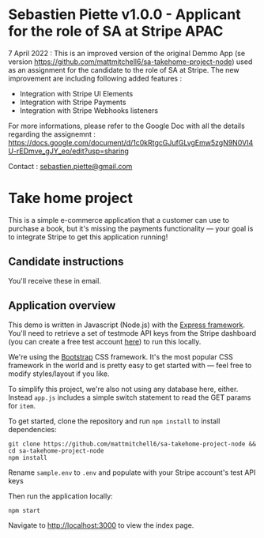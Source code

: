 # Sebastien Piette v1.0.0 - Applicant for the role of SA at Stripe APAC 
7 April 2022 : This is an improved version of the original Demmo App (se version https://github.com/mattmitchell6/sa-takehome-project-node) used as an assignment for the candidate to the role of SA at Stripe. 
The new improvement are including following added features : 
- Integration with Stripe UI Elements 
- Integration with Stripe Payments 
- Integration with Stripe Webhooks listeners 

For more informations, please refer to the Google Doc with all the details regarding the assignemnt : https://docs.google.com/document/d/1c0kRtgcGJufGLvgEmw5zgN9N0VI4U-rEDmve_gJY_eo/edit?usp=sharing 

Contact : sebastien.piette@gmail.com 


# Take home project
This is a simple e-commerce application that a customer can use to purchase a book, but it's missing the payments functionality —  your goal is to integrate Stripe to get this application running!

## Candidate instructions
You'll receive these in email.

## Application overview
This demo is written in Javascript (Node.js) with the [Express framework](https://expressjs.com/). You'll need to retrieve a set of testmode API keys from the Stripe dashboard (you can create a free test account [here](https://dashboard.stripe.com/register)) to run this locally.

We're using the [Bootstrap](https://getbootstrap.com/docs/4.6/getting-started/introduction/) CSS framework. It's the most popular CSS framework in the world and is pretty easy to get started with — feel free to modify styles/layout if you like. 

To simplify this project, we're also not using any database here, either. Instead `app.js` includes a simple switch statement to read the GET params for `item`. 

To get started, clone the repository and run `npm install` to install dependencies:

```
git clone https://github.com/mattmitchell6/sa-takehome-project-node && cd sa-takehome-project-node
npm install
```

Rename `sample.env` to `.env` and populate with your Stripe account's test API keys

Then run the application locally:

```
npm start
```

Navigate to [http://localhost:3000](http://localhost:3000) to view the index page.
